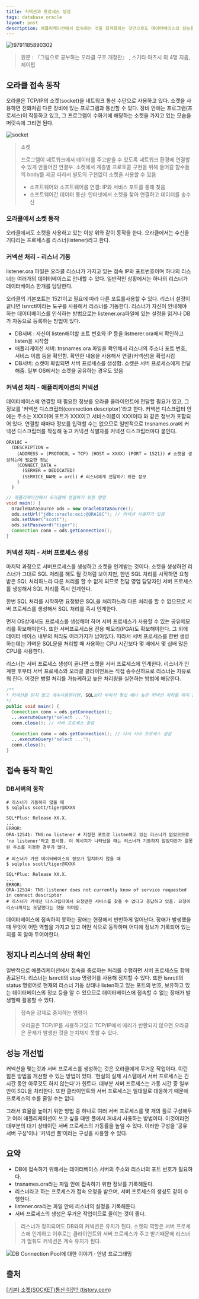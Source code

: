 ```yaml
---
title: 커넥션과 프로세스 생성
tags: database oracle
layout: post
description: 애플리케이션에서 접속하는 것을 최적화하는 것만으로도 데이터베이스의 성능을 더욱 끌어올릴 수 있다.
---
```


![l9791185890302](https://user-images.githubusercontent.com/37204770/151164431-f00d8ce3-9fe8-4269-ade2-eb43cbc84240.jpg)

>  원문 : 『그림으로 공부하는 오라클 구조 개정판』 , 스기타 아츠시 외 4명 지음, 제이펍

## 오라클 접속 동작

오라클은 TCP/IP의 소켓(socket)을 네트워크 통신 수단으로 사용하고 있다. 소켓을 사용하면 전화처럼 다른 장비에 있는 프로그램과 통신할 수 있다. 장비 안에는 프로그램(프로세스)이 작동하고 있고, 그 프로그램이 수화기에 해당하는 소켓을 가지고 있는 모습을 머릿속에 그리면 된다.

![socket](https://velog.velcdn.com/images%2Frhdmstj17%2Fpost%2F323aa1d3-4338-4cfe-9edf-45c1f3113e9d%2Fimage.png)

> 소켓
>
> 프로그램이 네트워크에서 데이터를 주고받을 수 있도록 네트워크 환경에 연결할 수 있게 만들어진 연결부. 소켓에서 계층별 프로토콜 구현을 위해 들어갈 함수들의 body를 제공 따라서 별도의 구현없이 소켓을 사용할 수 있음
>
> - 소프트웨어와 소프트웨어를 연결: IP와 서비스 포트를 통해 찾음
> - 소프트웨어간 데이터 통신: 인터넷에서 소켓을 찾아 연결하고 데이터를 송수신

### 오라클에서 소켓 동작

오라클에서도 소켓을 사용하고 있는 이상 위와 같이 동작을 한다. 오라클에서는 수신을 기다리는 프로세스를 리스너(listener)라고 한다.

### 커넥션 처리 - 리스너 기동

listener.ora 파일은 오라클 리스너가 가지고 있는 접속 IP와 포트번호이며 하나의 리스너는 여러개의 데이터베이스로 안내할 수 있다. 일반적인 상황에서는 하나의 리스너가 데이터베이스 한개를 담당한다.

오라클의 기본포트는 1521이고 필요에 따라 다른 포트를사용할 수 있다. 리스너 설정이 끝나면 lsnrctl이라는 도구를 사용해서 리스너를 기동한다. 리스너가 자신이 안내해야 하는 데이터베이스를 인식하는 방법으로는 listener.ora파일에 있는 설정을 읽거나 DB가 자동으로 등록하는 방법이 있다.

- DB서버 : 자신이 listen해야할 포트 번호와 IP 등을 listnerer.ora에서 확인하고 listen을 시작함
- 애플리케이션 서버: tnsnames.ora 파일을 확인해서 리스너의 주소나 포트 번호, 서비스 이름 등을 확인함. 확인한 내용을 사용해서 연결(커넥션)을 확립시킴
- DB서버: 소켓이 확립되면 서버 프로세스를 생성함. 소켓은 서버 프로세스에게 전달해줌. 일부 OS에서는 소켓을 공유하는 경우도 있음

### 커넥션 처리 - 애플리케이션의 커넥션

데이터베이스에 연결할 때 필요한 정보를 오라클 클라이언트에 전달할 필요가 있고, 그 정보를 '커넥션 디스크립터(connection descriptor)'라고 한다. 커넥션 디스크럽터 안에는 주소는 XXX이며 포트가 XXX이고 서비스이름이 XXX이다 와 같은 정보가 포함되어 있다. 연결할 때마다 정보를 입력할 수는 없으므로 일반적으로 tnsnames.ora에 커넥션 디스크립터를 작성해 놓고 커넥션 식별자를 커넥션 디스크립터마다 붙인다.

```ora
ORA18C =
  (DESCRIPTION =
    (ADDRESS = (PROTOCOL = TCP) (HOST = XXXX) (PORT = 1521)) # 소켓을 생성하는데 필요한 정보
    (CONNECT_DATA =
      (SERVER = DEDICATED)
      (SERVICE_NAME = orcl) # 리스너에게 전달하기 위한 정보
    )
  )
```

```java
// 애플리케이션에서 오라클에 연결하기 위한 명령
void main() {
  OracleDataSource ods = new OracleDataSource();
  ods.setUrl("jdbc:oracle:oci:@ORA18C"); // 커넥션 식별자가 있음
  ods.setUser("scott");
  ods.setPassword("tiger");
  Connection conn = ods.getConnection();
}
```

### 커넥션 처리 - 서버 프로세스 생성

마지막 과정으로 서버프로세스를 생성하고 소켓을 인계받는 것이다. 소켓을 생성하면 리스너가 그대로 SQL 처리를 해도 될 것처럼 보이지만, 한번 SQL 처리를 시작하면 요청받은 SQL 처리하느라 다른 처리를 할 수 없게 되므로 전담 영업 담당자인 서버 프로세스를 생성해서 SQL 처리를 즉시 인계한다.

한번 SQL 처리를 시작하면 요청받은 SQL을 처리하느라 다른 처리를 할 수 없으므로 서버 프로세스를 생성해서 SQL 처리를 즉시 인계한다.

먼저 OS상에서도 프로세스를 생성해야 하며 서버 프로세스가 사용할 수 있는 공유메모리를 확보해야한다. 또한 서버프로세스용 전용 메모리(PGA)도 확보해야한다. 그 외에 데이터 베이스 내부의 처리도 여러가지가 남아있다. 따라서 서버 프로세스를 한번 생성하는데는 가벼운 SQL문을 처리할 때 사용하는 CPU 시간보다 몇 배에서 몇 십배 많은 CPU를 사용한다.

리스너는 서버 프로세스 생성이 끝나면 소켓을 서버 프로세스에 인계한다. 리스너가 인계한 후부터 서버 프로세스와 오라클 클라이언트는 직접 송수신하므로 리스너는 자유로워 진다. 이것은 병렬 처리를 가능케하고 높은 처리량을 실현하는 방법에 해당한다.

```java
/**
* 커넥션을 닫지 않고 계속사용한다면, SQL보다 부하가 몇십 배나 높은 커넥션 처리를 하지 않아도 된다. 이런식으로 사용하는 것은 시스템의 응답 시간을 나쁘게 만들고 있다고 말해도 과언이 아니다. 커넥션 풀이라고 불리는 기술을 사용하고 있다면 문제가 되지는 않는다.
*/
public void main() {
  Connection conn = ods.getConnection();
  ...executeQuery("select ...");
  conn.close(); // 서버 프로세스 종료
  
  Connection conn = ods.getConnection(); // 다시 서버 프로세스 생성
  ...executeQuery("select ...");
  conn.close();
}
```

## 접속 동작 확인

### DB서버의 동작

```shell
# 리스너가 기동하지 않을 때
$ sqlplus scott/tiger@XXXX

SQL*Plus: Release XX.X.
...
ERROR:
ORA-12541: TNS:no listener # 지정한 포트로 listen하고 있는 리스너가 없었으므로 'no listener'라고 표시함. 이 메시지가 나타났을 때는 리스너가 기동하지 않았다든가 잘못된 주소를 지정한 경우가 많다.
```

```shell
# 리스너가 가진 데이터베이스의 정보가 일치하지 않을 때
$ sqlplus scott/tiger@XXXX

SQL*Plus: Release XX.X.
...
ERROR:
ORA-12514: TNS:listener does not currently know of service requested in connect descriptor
# 리스너가 커넥션 디스크립터에서 요청받은 서비스를 찾을 수 없다고 응답하고 있음. 요청이 리스너까지는 도달했다는 것을 의미함.
```

데이터베이스에 접속하지 못하는 장애는 현장에서 빈번하게 일어난다. 장애가 발생했을때 무엇이 어떤 역할을 가지고 있고 어떤 식으로 동작하며 어디에 정보가 기록되어 있는지를 꼭 알아 두어야한다.

## 정지나 리스너의 상태 확인

일반적으로 애플리케이션에서 접속을 종료하는 처리를 수행하면 서버 프로세스도 함께 종료된다. 리스너는 lsnrctl의 stop 명령어를 사용해 정지할 수 있다. 또한 lsnrctl의 status 명령어로 현재의 리스너 기동 상태나 listen하고 있는 포트의 번호, 보유하고 있는 데이터베이스의 정보 등을 알 수 있으므로 데이터베이스에 접속할 수 없는 장애가 발생할때 활용할 수 있다.

> 접속을 강제로 중지하는 명령어
>
> 오라클은 TCP/IP를 사용하고있고 TCP/IP에서 에러가 반환되지 않으면 오라클은 문제가 발생한 것을 눈치채지 못할 수 있다. 

## 성능 개선법

커넥션을 맺는것과 서버 프로세스를 생성하는 것은 오라클에게 무거운 작업이다. 이런 힘든 방법을 개선할 수 있는 방법이 있다. '현실의 실제 시스템에서 서버 프로세스는 긴 시간 동안 아무것도 하지 않는다'가 힌트다. 대부분 서버 프로세스는 가동 시간 중 일부만이 SQL을 처리한다. 또한 클라이언트와 서버 프로세스는 일대일로 대응하기 때문에 프로세스의 수를 줄일 수는 없다.

그래서 효율을 높이기 위한 방법 중 하나로 여러 서버 프로세스를 몇 개의 풀로 구성해두고 여러 애플리케이션이 쓰고 싶을 때만 풀에서 꺼내서 사용하는 방법이다. 이것이라면 대부분의 대기 상태이던 서버 프로세스의 가동률을 높일 수 있다. 이러한 구성을 '공유 서버 구성'이나 '커넥션 풀'이라는 구성을 사용할 수 있다.

## 요약

- DB에 접속하기 위해서는 데이터베이스 서버의 주소와 리스너의 포트 번호가 필요하다.
- tnsnames.ora라는 파일 안에 접속하기 위한 정보를 기록해둔다.
- 리스너라고 하는 프로세스가 접속 요청을 받으며, 서버 프로세스의 생성도 같이 수행한다.
- listener.ora라는 파일 안에 리스너의 설정을 기록해둔다.
- 서버 프로세스의 생성은 무거운 작업이므로 줄이는 것이 좋다.

> 리스너가 정지되어도 DB와의 커넥션은 유지가 된다. 소켓의 역할은 서버 프로세스에 인계하고 이후로는 클라이언트와 서버 프로세스가 주고 받기때문에 리스너가 멈춰도 커넥션은 계속 유지가 된다.

![DB Connection Pool에 대한 이야기 · 안녕 프로그래밍](https://docs.oracle.com/cd/B12037_01/appdev.101/b10779/lnoci043.gif)



## 출처

[[기본\] 소켓(SOCKET)통신 이란? (tistory.com)](https://helloworld-88.tistory.com/215)